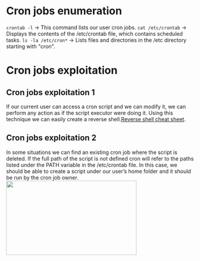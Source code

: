 # Cron jobs enumeration
`crontab -l` -> This command lists our user cron jobs.
`cat /etc/crontab` -> Displays the contents of the /etc/crontab file, which contains scheduled tasks.
`ls -la /etc/cron*` ->  Lists files and directories in the /etc directory starting with "cron".

# Cron jobs exploitation
## Cron jobs exploitation 1
If our current user can access a cron script and we can modify it, we can perform any action as if the script
executor were doing it. 
Using this technique we can easily create a reverse shell.[Reverse shell cheat sheet](https://github.com/alejandro-pentest/Fundamentals/blob/main/Reverse%20shells.md).

## Cron jobs exploitation 2
In some situations we can find an existing cron job where the script is deleted.
If the full path of the script is not defined cron will refer to the paths listed under the PATH variable 
in the /etc/crontab file. In this case, we should be able to create a script under our user’s home folder
and it should be run by the cron job owner.<br />
<img src=https://github.com/alejandro-pentest/Privilege-Escalation-Cheat-sheet/assets/161533623/5e0a3d91-a4ed-4fd4-9216-dd247cb8dd06 width="350" height="200">
